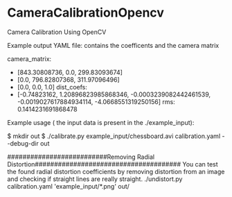 # CameraCalibrationOpencv

Camera Calibration Using OpenCV

Example output YAML file: contains the coefficents and the camera matrix

camera_matrix:
- [843.30808736, 0.0, 299.83093674]
- [0.0, 796.82807368, 311.97096496]
- [0.0, 0.0, 1.0]
dist_coefs:
- [-0.74823162, 1.20896823985868346, -0.0003239082442461539, -0.0019027617884934114,
  -4.0668551319250156]
rms: 0.1414231691868478

Example usage ( the input data is present in the ./example_input):

$ mkdir out
$ ./calibrate.py example_input/chessboard.avi calibration.yaml --debug-dir out

##########################Removing Radial Distortion######################################
You can test the found radial distortion coefficients by removing distortion from an image and checking if 
straight lines are really straight.
./undistort.py calibration.yaml 'example_input/*.png' out/
